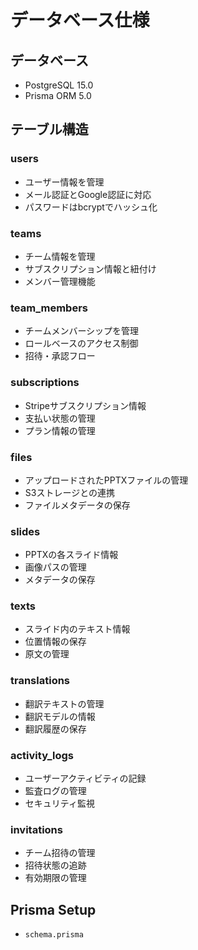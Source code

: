 # データベース仕様

## データベース
- PostgreSQL 15.0
- Prisma ORM 5.0

## テーブル構造

### users
- ユーザー情報を管理
- メール認証とGoogle認証に対応
- パスワードはbcryptでハッシュ化

### teams
- チーム情報を管理
- サブスクリプション情報と紐付け
- メンバー管理機能

### team_members
- チームメンバーシップを管理
- ロールベースのアクセス制御
- 招待・承認フロー

### subscriptions
- Stripeサブスクリプション情報
- 支払い状態の管理
- プラン情報の管理

### files
- アップロードされたPPTXファイルの管理
- S3ストレージとの連携
- ファイルメタデータの保存

### slides
- PPTXの各スライド情報
- 画像パスの管理
- メタデータの保存

### texts
- スライド内のテキスト情報
- 位置情報の保存
- 原文の管理

### translations
- 翻訳テキストの管理
- 翻訳モデルの情報
- 翻訳履歴の保存

### activity_logs
- ユーザーアクティビティの記録
- 監査ログの管理
- セキュリティ監視

### invitations
- チーム招待の管理
- 招待状態の追跡
- 有効期限の管理

## Prisma Setup
- `schema.prisma`